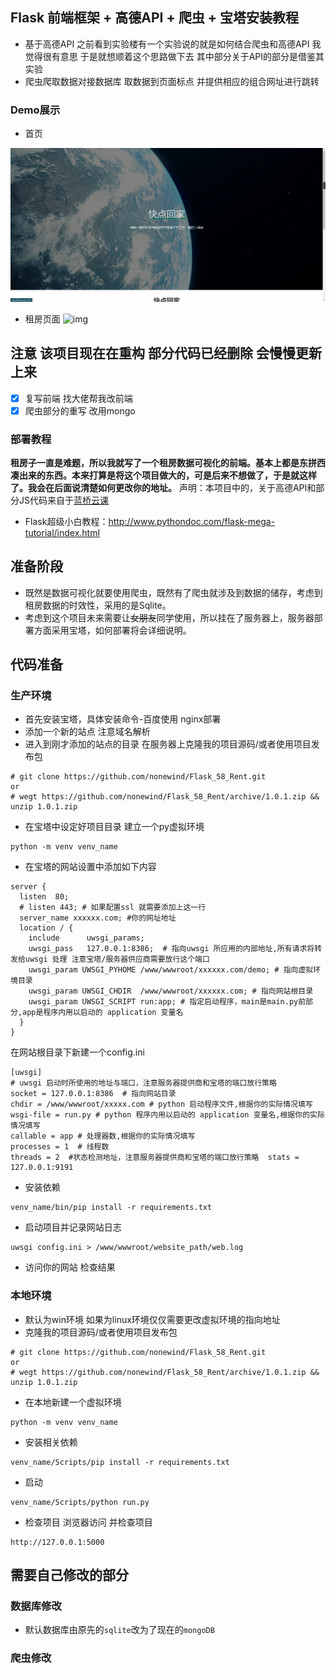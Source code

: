 ## Flask 前端框架 + 高德API + 爬虫 + 宝塔安装教程
- 基于高德API  之前看到实验楼有一个实验说的就是如何结合爬虫和高德API 我觉得很有意思 于是就想顺着这个思路做下去 其中部分关于API的部分是借鉴其实验
- 爬虫爬取数据对接数据库  取数据到页面标点 并提供相应的组合网址进行跳转

### Demo展示
- 首页

![img](/img/index_demo.png)

- 租房页面
![img](/img/Index_demo_1.gif)
## **注意 该项目现在在重构 部分代码已经删除 会慢慢更新上来**
- [x] 复写前端 找大佬帮我改前端
- [x] 爬虫部分的重写 改用mongo
### 部署教程
**租房子一直是难题，所以我就写了一个租房数据可视化的前端。基本上都是东拼西凑出来的东西。本来打算是将这个项目做大的，可是后来不想做了，于是就这样了。我会在后面说清楚如何更改你的地址。**
声明：本项目中的，关于高德API和部分JS代码来自于[蓝桥云课](https://www.lanqiao.cn/courses/599)


- Flask超级小白教程：http://www.pythondoc.com/flask-mega-tutorial/index.html


## 准备阶段
- 既然是数据可视化就要使用爬虫，既然有了爬虫就涉及到数据的储存，考虑到租房数据的时效性，采用的是Sqlite。
- 考虑到这个项目未来需要让~~女朋友~~同学使用，所以挂在了服务器上，服务器部署方面采用宝塔，如何部署将会详细说明。

## 代码准备
### 生产环境
- 首先安装宝塔，具体安装命令-百度使用 nginx部署
- 添加一个新的站点 注意域名解析 
- 进入到刚才添加的站点的目录 在服务器上克隆我的项目源码/或者使用项目发布包 
```
# git clone https://github.com/nonewind/Flask_58_Rent.git
or
# wegt https://github.com/nonewind/Flask_58_Rent/archive/1.0.1.zip && unzip 1.0.1.zip
```
-  在宝塔中设定好项目目录 建立一个py虚拟环境
```
python -m venv venv_name
```
- 在宝塔的网站设置中添加如下内容
```
server {
  listen  80; 
  # listen 443; # 如果配置ssl 就需要添加上这一行
  server_name xxxxxx.com; #你的网址地址
  location / {
    include      uwsgi_params;
    uwsgi_pass   127.0.0.1:8386;  # 指向uwsgi 所应用的内部地址,所有请求将转发给uwsgi 处理 注意宝塔/服务器供应商需要放行这个端口
    uwsgi_param UWSGI_PYHOME /www/wwwroot/xxxxxx.com/demo; # 指向虚拟环境目录
    uwsgi_param UWSGI_CHDIR  /www/wwwroot/xxxxxx.com; # 指向网站根目录
    uwsgi_param UWSGI_SCRIPT run:app; # 指定启动程序，main是main.py前部分,app是程序内用以启动的 application 变量名
  }
}
```
在网站根目录下新建一个config.ini
```
[uwsgi]  
# uwsgi 启动时所使用的地址与端口，注意服务器提供商和宝塔的端口放行策略  
socket = 127.0.0.1:8386  # 指向网站目录  
chdir = /www/wwwroot/xxxxx.com # python 启动程序文件,根据你的实际情况填写  
wsgi-file = run.py # python 程序内用以启动的 application 变量名,根据你的实际情况填写  
callable = app # 处理器数,根据你的实际情况填写  
processes = 1  # 线程数  
threads = 2  #状态检测地址，注意服务器提供商和宝塔的端口放行策略  stats = 127.0.0.1:9191
```
- 安装依赖
```
venv_name/bin/pip install -r requirements.txt
```
- 启动项目并记录网站日志
```
uwsgi config.ini > /www/wwwroot/website_path/web.log
```
- 访问你的网站 检查结果
### 本地环境
- 默认为win环境 如果为linux环境仅仅需要更改虚拟环境的指向地址
- 克隆我的项目源码/或者使用项目发布包 
```
# git clone https://github.com/nonewind/Flask_58_Rent.git
or
# wegt https://github.com/nonewind/Flask_58_Rent/archive/1.0.1.zip && unzip 1.0.1.zip
```
- 在本地新建一个虚拟环境
```
python -m venv venv_name
```
- 安装相关依赖
```
venv_name/Scripts/pip install -r requirements.txt
```
- 启动
```
venv_name/Scripts/python run.py
```
- 检查项目
浏览器访问 并检查项目
```
http://127.0.0.1:5000
```

## 需要自己修改的部分
### 数据库修改
- 默认数据库由原先的`sqlite`改为了现在的`mongoDB`

### 爬虫修改

